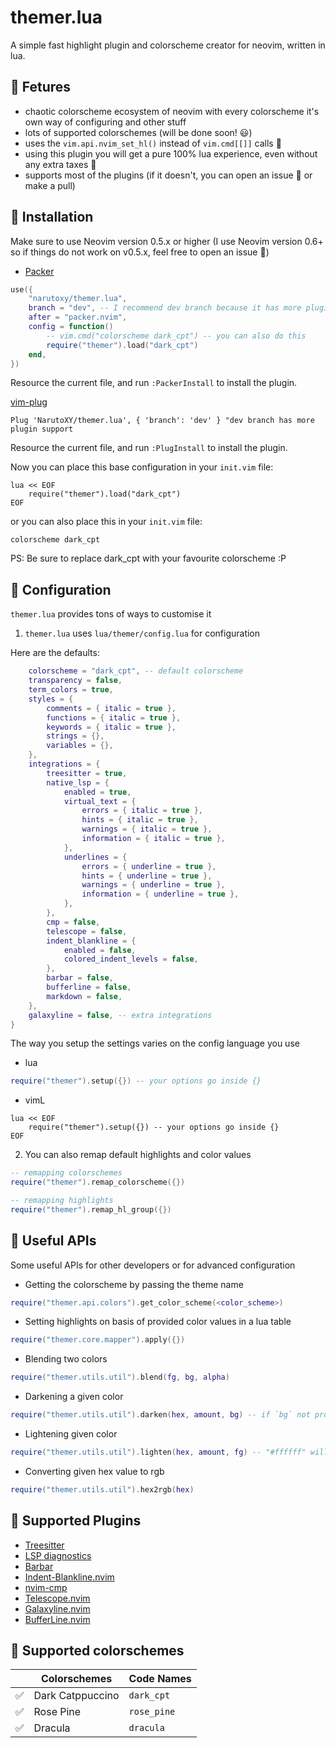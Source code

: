 # themer.lua

A simple fast highlight plugin and colorscheme creator for neovim, written in lua.

## 🌟 Fetures
- chaotic colorscheme ecosystem of neovim with every colorscheme it's own way of configuring and other stuff
- lots of supported colorschemes (will be done soon! 😃)
- uses the `vim.api.nvim_set_hl()` instead of `vim.cmd[[]]` calls 🥳
- using this plugin you will get a pure 100% lua experience, even without any extra taxes 🤣
- supports most of the plugins (if it doesn't, you can open an issue 🐞 or make a pull)

## 🔧 Installation
Make sure to use Neovim version 0.5.x or higher (I use Neovim version 0.6+ so if things do not work on v0.5.x, feel free to open an issue 🐛)

- [Packer](https://github.com/wbthomason/packer.nvim)
```lua
use({
	"narutoxy/themer.lua",
	branch = "dev",	-- I recommend dev branch because it has more plugin support currently
	after = "packer.nvim",
	config = function()
		-- vim.cmd("colorscheme dark_cpt") -- you can also do this
		require("themer").load("dark_cpt")
	end,
})
```
Resource the current file, and run `:PackerInstall` to install the plugin.

 [vim-plug](https://github.com/junegunn/vim-plug)
```vim
Plug 'NarutoXY/themer.lua', { 'branch': 'dev' } "dev branch has more plugin support
```
Resource the current file, and run `:PlugInstall` to install the plugin.

Now you can place this base configuration in your `init.vim` file:
```vim
lua << EOF
	require("themer").load("dark_cpt")
EOF
```

or you can also place this in your `init.vim` file:
```vim
colorscheme dark_cpt 
```

PS: Be sure to replace dark\_cpt with your favourite colorscheme :P

## 🧰 Configuration
`themer.lua` provides tons of ways to customise it

1. `themer.lua` uses `lua/themer/config.lua` for configuration

Here are the defaults:
```lua
    colorscheme = "dark_cpt", -- default colorscheme
    transparency = false,
	term_colors = true,
	styles = {
		comments = { italic = true },
		functions = { italic = true },
		keywords = { italic = true },
		strings = {},
		variables = {},
	},
	integrations = {
		treesitter = true,
		native_lsp = {
			enabled = true,
			virtual_text = {
				errors = { italic = true },
				hints = { italic = true },
				warnings = { italic = true },
				information = { italic = true },
			},
			underlines = {
				errors = { underline = true },
				hints = { underline = true },
				warnings = { underline = true },
				information = { underline = true },
			},
		},
		cmp = false,
		telescope = false,
		indent_blankline = {
			enabled = false,
			colored_indent_levels = false,
		},
		barbar = false,
		bufferline = false,
		markdown = false,
	},
	galaxyline = false, -- extra integrations
}
```

The way you setup the settings varies on the config language you use
- lua
```lua
require("themer").setup({}) -- your options go inside {}
```

- vimL
```vim
lua << EOF
	require("themer").setup({}) -- your options go inside {}
EOF
```

2. You can also remap default highlights and color values
```lua
-- remapping colorschemes
require("themer").remap_colorscheme({})

-- remapping highlights
require("themer").remap_hl_group({})
```

## 🤖 Useful APIs
Some useful APIs for other developers or for advanced configuration

- Getting the colorscheme by passing the theme name
```lua
require("themer.api.colors").get_color_scheme(<color_scheme>)
```

- Setting highlights on basis of provided color values in a lua table
```lua
require("themer.core.mapper").apply({})
```

- Blending two colors
```lua
require("themer.utils.util").blend(fg, bg, alpha)
```

- Darkening a given color
```lua
require("themer.utils.util").darken(hex, amount, bg) -- if `bg` not provided then "#000000" will be used
```

- Lightening given color
```lua
require("themer.utils.util").lighten(hex, amount, fg) -- "#ffffff" will be used as fallback for fg
```

- Converting given hex value to rgb
```lua
require("themer.utils.util").hex2rgb(hex)
```

## 🍰 Supported Plugins
- [Treesitter](https://github.com/nvim-treesitter/nvim-treesitter)
- [LSP diagnostics](https://neovim.io/doc/user/lsp.html)
- [Barbar](https://github.com/romgrk/barbar.nvim)
- [Indent-Blankline.nvim](https://github.com/lukas-reineke/indent-blankline.nvim)
- [nvim-cmp](https://github.com/hrsh7th/nvim-cmp)
- [Telescope.nvim](https://github.com/nvim-telescope/telescope.nvim)
- [Galaxyline.nvim](https://github.com/Ntbbloodbath/galaxyline.nvim)
- [BufferLine.nvim](https://github.com/akinsho/bufferline.nvim)

## 🌹 Supported colorschemes

|				   | Colorschemes     | Code Names         |
| ---------------- | ---------------- | ------------------ |
| ✅			   | Dark Catppuccino | `dark_cpt` |
| ✅               | Rose Pine        | `rose_pine`        |
| ✅               | Dracula          | `dracula`          |

